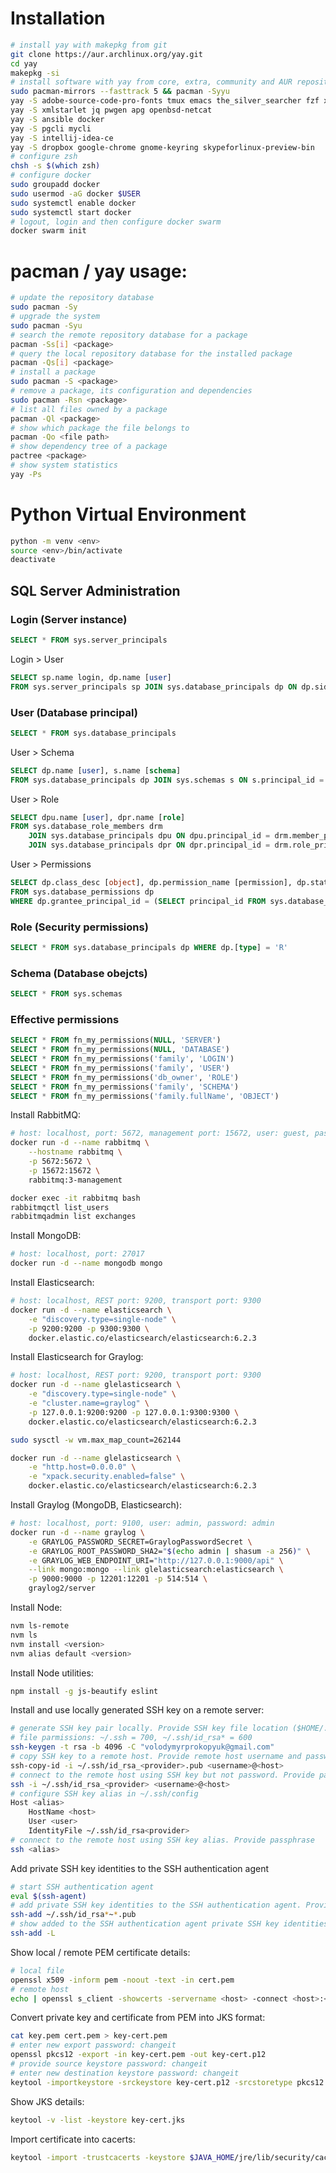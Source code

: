 # Installation

```bash
# install yay with makepkg from git
git clone https://aur.archlinux.org/yay.git
cd yay
makepkg -si
# install software with yay from core, extra, community and AUR repositories
sudo pacman-mirrors --fasttrack 5 && pacman -Syyu
yay -S adobe-source-code-pro-fonts tmux emacs the_silver_searcher fzf xsel diff-so-fancy mlocate
yay -S xmlstarlet jq pwgen apg openbsd-netcat
yay -S ansible docker
yay -S pgcli mycli
yay -S intellij-idea-ce
yay -S dropbox google-chrome gnome-keyring skypeforlinux-preview-bin
# configure zsh
chsh -s $(which zsh)
# configure docker
sudo groupadd docker
sudo usermod -aG docker $USER
sudo systemctl enable docker
sudo systemctl start docker
# logout, login and then configure docker swarm
docker swarm init
```
# pacman / yay usage:

```bash
# update the repository database
sudo pacman -Sy
# upgrade the system
sudo pacman -Syu
# search the remote repository database for a package
pacman -Ss[i] <package>
# query the local repository database for the installed package
pacman -Qs[i] <package>
# install a package
sudo pacman -S <package>
# remove a package, its configuration and dependencies
sudo pacman -Rsn <package>
# list all files owned by a package
pacman -Ql <package>
# show which package the file belongs to
pacman -Qo <file path>
# show dependency tree of a package
pactree <package>
# show system statistics
yay -Ps
```

# Python Virtual Environment

```bash
python -m venv <env>
source <env>/bin/activate
deactivate
```

## SQL Server Administration

### Login (Server instance)
```sql
SELECT * FROM sys.server_principals
```

Login > User
```sql
SELECT sp.name login, dp.name [user]
FROM sys.server_principals sp JOIN sys.database_principals dp ON dp.sid = sp.sid
```

### User (Database principal)
```sql
SELECT * FROM sys.database_principals
```

User > Schema
```sql
SELECT dp.name [user], s.name [schema]
FROM sys.database_principals dp JOIN sys.schemas s ON s.principal_id = dp.principal_id
```

User > Role
```sql
SELECT dpu.name [user], dpr.name [role]
FROM sys.database_role_members drm
    JOIN sys.database_principals dpu ON dpu.principal_id = drm.member_principal_id
    JOIN sys.database_principals dpr ON dpr.principal_id = drm.role_principal_id
```

User > Permissions
```sql
SELECT dp.class_desc [object], dp.permission_name [permission], dp.state_desc [grant]
FROM sys.database_permissions dp
WHERE dp.grantee_principal_id = (SELECT principal_id FROM sys.database_principals WHERE name = '<USER>')
```

### Role (Security permissions)
```sql
SELECT * FROM sys.database_principals dp WHERE dp.[type] = 'R'
```

### Schema (Database obejcts)
```sql
SELECT * FROM sys.schemas
```

### Effective permissions
```sql
SELECT * FROM fn_my_permissions(NULL, 'SERVER')
SELECT * FROM fn_my_permissions(NULL, 'DATABASE')
SELECT * FROM fn_my_permissions('family', 'LOGIN')
SELECT * FROM fn_my_permissions('family', 'USER')
SELECT * FROM fn_my_permissions('db_owner', 'ROLE')
SELECT * FROM fn_my_permissions('family', 'SCHEMA')
SELECT * FROM fn_my_permissions('family.fullName', 'OBJECT')
```

Install RabbitMQ:
```bash
# host: localhost, port: 5672, management port: 15672, user: guest, password: guest
docker run -d --name rabbitmq \
    --hostname rabbitmq \
    -p 5672:5672 \
    -p 15672:15672 \
    rabbitmq:3-management

docker exec -it rabbitmq bash
rabbitmqctl list_users
rabbitmqadmin list exchanges
```

Install MongoDB:
```bash
# host: localhost, port: 27017
docker run -d --name mongodb mongo
```

Install Elasticsearch:
```bash
# host: localhost, REST port: 9200, transport port: 9300
docker run -d --name elasticsearch \
    -e "discovery.type=single-node" \
    -p 9200:9200 -p 9300:9300 \
    docker.elastic.co/elasticsearch/elasticsearch:6.2.3
```

Install Elasticsearch for Graylog:
```bash
# host: localhost, REST port: 9200, transport port: 9300
docker run -d --name glelasticsearch \
    -e "discovery.type=single-node" \
    -e "cluster.name=graylog" \
    -p 127.0.0.1:9200:9200 -p 127.0.0.1:9300:9300 \
    docker.elastic.co/elasticsearch/elasticsearch:6.2.3

sudo sysctl -w vm.max_map_count=262144

docker run -d --name glelasticsearch \
    -e "http.host=0.0.0.0" \
    -e "xpack.security.enabled=false" \
    docker.elastic.co/elasticsearch/elasticsearch:6.2.3
```

Install Graylog (MongoDB, Elasticsearch):
```bash
# host: localhost, port: 9100, user: admin, password: admin
docker run -d --name graylog \
    -e GRAYLOG_PASSWORD_SECRET=GraylogPasswordSecret \
    -e GRAYLOG_ROOT_PASSWORD_SHA2="$(echo admin | shasum -a 256)" \
    -e GRAYLOG_WEB_ENDPOINT_URI="http://127.0.0.1:9000/api" \
    --link mongo:mongo --link glelasticsearch:elasticsearch \
    -p 9000:9000 -p 12201:12201 -p 514:514 \
    graylog2/server
```

Install Node:
```bash
nvm ls-remote
nvm ls
nvm install <version>
nvm alias default <version>
```

Install Node utilities:
```bash
npm install -g js-beautify eslint
```

Install and use locally generated SSH key on a remote server:
```bash
# generate SSH key pair locally. Provide SSH key file location ($HOME/.ssh/id_rsa_<provider>) and passphrase
# file parmissions: ~/.ssh = 700, ~/.ssh/id_rsa* = 600
ssh-keygen -t rsa -b 4096 -C "volodymyrprokopyuk@gmail.com"
# copy SSH key to a remote host. Provide remote host username and password
ssh-copy-id -i ~/.ssh/id_rsa_<provider>.pub <username>@<host>
# connect to the remote host using SSH key but not password. Provide passphrase
ssh -i ~/.ssh/id_rsa_<provider> <username>@<host>
# configure SSH key alias in ~/.ssh/config
Host <alias>
    HostName <host>
    User <user>
    IdentityFile ~/.ssh/id_rsa<provider>
# connect to the remote host using SSH key alias. Provide passphrase
ssh <alias>
```

Add private SSH key identities to the SSH authentication agent
```bash
# start SSH authentication agent
eval $(ssh-agent)
# add private SSH key identities to the SSH authentication agent. Provide passphrase
ssh-add ~/.ssh/id_rsa*~*.pub
# show added to the SSH authentication agent private SSH key identities
ssh-add -L
```

Show local / remote PEM certificate details:
```bash
# local file
openssl x509 -inform pem -noout -text -in cert.pem
# remote host
echo | openssl s_client -showcerts -servername <host> -connect <host>:<port> 2>/dev/null | openssl x509 -inform pem -noout -text
```

Convert private key and certificate from PEM into JKS format:
```bash
cat key.pem cert.pem > key-cert.pem
# enter new export password: changeit
openssl pkcs12 -export -in key-cert.pem -out key-cert.p12
# provide source keystore password: changeit
# enter new destination keystore password: changeit
keytool -importkeystore -srckeystore key-cert.p12 -srcstoretype pkcs12 -destkeystore key-cert.jks
```

Show JKS details:
```bash
keytool -v -list -keystore key-cert.jks
```

Import certificate into cacerts:
```bash
keytool -import -trustcacerts -keystore $JAVA_HOME/jre/lib/security/cacerts -storepass <changeit> -noprompt -alias <alias> -file cert.pem
```
